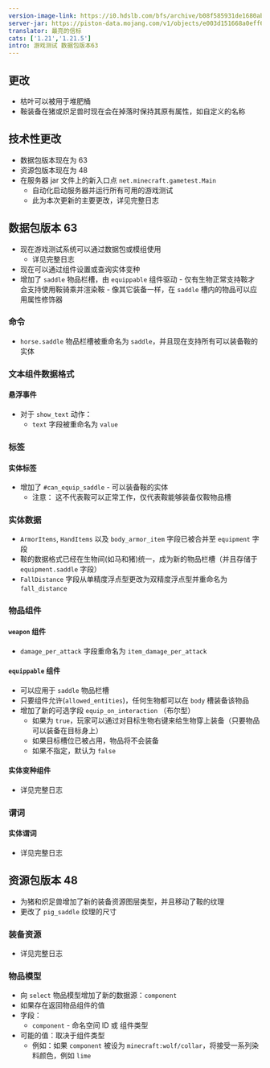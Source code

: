 ```yaml
---
version-image-link: https://i0.hdslb.com/bfs/archive/b08f585931de1680ab4c2fe29c8a4398197cb9ef.jpg
server-jar: https://piston-data.mojang.com/v1/objects/e003d151668a0eff64c1191972707655e341f8f5/server.jar
translator: 最亮的信标
cats: ['1.21','1.21.5']
intro: 游戏测试 数据包版本63
---
```

## 更改
* 枯叶可以被用于堆肥桶
* 鞍装备在猪或炽足兽时现在会在掉落时保持其原有属性，如自定义的名称

## 技术性更改
* 数据包版本现在为 63
* 资源包版本现在为 48
* 在服务器 jar 文件上的新入口点 `net.minecraft.gametest.Main`
    * 自动化启动服务器并运行所有可用的游戏测试
    * 此为本次更新的主要更改，详见完整日志

## 数据包版本 63
* 现在游戏测试系统可以通过数据包或模组使用
    * 详见完整日志
* 现在可以通过组件设置或查询实体变种
* 增加了 `saddle` 物品栏槽，由 `equippable` 组件驱动 - 仅有生物正常支持鞍才会支持使用鞍骑乘并渲染鞍 - 像其它装备一样，在 `saddle` 槽内的物品可以应用属性修饰器

### 命令
* `horse.saddle` 物品栏槽被重命名为 `saddle`，并且现在支持所有可以装备鞍的实体

### 文本组件数据格式
#### 悬浮事件
* 对于 `show_text` 动作：
    * `text` 字段被重命名为 `value`

### 标签
#### 实体标签
* 增加了 `#can_equip_saddle` - 可以装备鞍的实体
    * 注意： 这不代表鞍可以正常工作，仅代表鞍能够装备仅鞍物品槽

### 实体数据
* `ArmorItems`, `HandItems` 以及 `body_armor_item` 字段已被合并至 `equipment` 字段
* 鞍的数据格式已经在生物间(如马和猪)统一，成为新的物品栏槽（并且存储于`equipment.saddle` 字段）
* `FallDistance` 字段从单精度浮点型更改为双精度浮点型并重命名为 `fall_distance`

### 物品组件
#### `weapon` 组件
* `damage_per_attack` 字段重命名为 `item_damage_per_attack`
#### `equippable` 组件
* 可以应用于 `saddle` 物品栏槽
* 只要组件允许(`allowed_entities`)，任何生物都可以在 `body` 槽装备该物品
* 增加了新的可选字段 `equip_on_interaction` （布尔型）
    * 如果为 `true`，玩家可以通过对目标生物右键来给生物穿上装备（只要物品可以装备在目标身上）
    * 如果目标槽位已被占用，物品将不会装备
    * 如果不指定，默认为 `false`

#### 实体变种组件
* 详见完整日志

### 谓词
#### 实体谓词
* 详见完整日志

## 资源包版本 48
* 为猪和炽足兽增加了新的装备资源图层类型，并且移动了鞍的纹理
* 更改了 `pig_saddle` 纹理的尺寸

### 装备资源
* 详见完整日志

### 物品模型
* 向 `select` 物品模型增加了新的数据源：`component`
* 如果存在返回物品组件的值
* 字段：
    * `component` - 命名空间 ID 或 组件类型
* 可能的值：取决于组件类型
    * 例如：如果 `component` 被设为 `minecraft:wolf/collar`，将接受一系列染料颜色，例如 `lime`